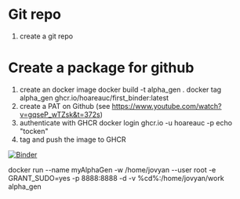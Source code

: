 # Git repo
1. create a git repo

# Create a package for github
1. create an docker image
	docker build -t alpha_gen .
	docker tag alpha_gen ghcr.io/hoareauc/first_binder:latest   
2. create a PAT on Github (see https://www.youtube.com/watch?v=gqseP_wTZsk&t=372s)
3. authenticate with GHCR
	docker login ghcr.io -u hoareauc -p echo "tocken"
4. tag and push the image to GHCR

[![Binder](https://mybinder.org/badge_logo.svg)](https://mybinder.org/v2/git/https%3A%2F%2Fgithub.com%2Fhoareauc%2Ffirst_binder.git/master)

docker run --name myAlphaGen -w /home/jovyan --user root -e GRANT_SUDO=yes -p 8888:8888 -d -v %cd%:/home/jovyan/work alpha_gen


